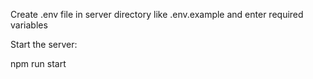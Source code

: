 Create .env file in server directory like .env.example and enter required variables

Start the server:

npm run start

